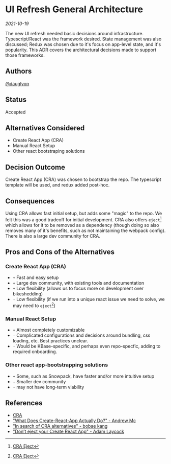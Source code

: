 <!-- Short descriptive title -->
# UI Refresh General Architecture 

<!-- Date -->
*2021-10-19*

<!-- Summary -->
The new UI refresh needed basic decisions around infrastructure. Typescript/React was the framework desired. State management was also discussed; Redux was chosen due to it's focus on app-level state, and it's popularity. This ADR covers the architectural decisions made to support those frameworks.

## Authors <!-- GitHub Username(s) -->
[@dauglyon](https://github.com/dauglyon)

## Status <!-- Status of this ADR -->
Accepted

## Alternatives Considered <!-- Short list of considered alternatives, should include the chosen path -->
- Create React App (CRA)
- Manual React Setup
- Other react bootstraping solutions

## Decision Outcome <!-- Summary of the decision -->
Create React App (CRA) was chosen to bootstrap the repo. The typescript template will be used, and redux added post-hoc.

## Consequences <!-- Summary of the decision -->
Using CRA allows fast initial setup, but adds some "magic" to the repo. We felt this was a good tradeoff for initial development. CRA also offers `eject`[^1] which allows for it to be removed as a dependency (though doing so also removes many of it's benefits, such as not maintaining the webpack config). There is also a large dev community for CRA. 

## Pros and Cons of the Alternatives <!-- List Pros/Cons of each considered alternative -->

### Create React App (CRA)
- `+` Fast and easy setup
- `+` Large dev community, with existing tools and documentation
- `+` Low flexibility (allows us to focus more on development over bikeshedding)
- `-` Low flexibility (if we run into a unique react issue we need to solve, we may need to `eject`[^1])

### Manual React Setup
- `+` Almost completely customizable
- `-` Complicated configurations and decisions around bundling, css loading, etc. Best practices unclear.
- `-` Would be KBase-specific, and perhaps even repo-specfic, adding to required onboarding.

### Other react app-bootstrapping solutions
- `+` Some, such as Snowpack, have faster and/or more intuitive setup
- `-` Smaller dev community
- `-` may not have long-term viability

## References <!-- List any relevant resources about the ADR, consider using footnotes as below where useful -->
- [CRA](https://create-react-app.dev/)
- ["What Does Create-React-App Actually Do?" - Andrew Mc](https://levelup.gitconnected.com/what-does-create-react-app-actually-do-73c899443d61)
- ["In search of CRA alternatives" - bobae kang](https://bobaekang.com/blog/in-search-of-cra-alternatives/)
- ["Don’t eject your Create React App" - Adam Laycock](https://medium.com/curated-by-versett/dont-eject-your-create-react-app-b123c5247741)
[^1]: [CRA Eject](https://create-react-app.dev/docs/available-scripts/#npm-run-eject)
